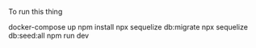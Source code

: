 To run this thing

docker-compose up
npm install
npx sequelize db:migrate
npx sequelize db:seed:all
npm run dev